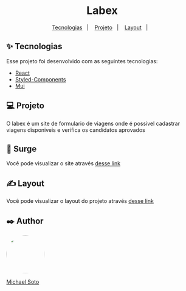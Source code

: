 <h1 align="center">
Labex


</h1>

<p align="center">
<a href="#-tecnologias">Tecnologias</a>   |   
<a href="#-projeto">Projeto</a>   |   
<a href="#-layout">Layout</a>   |   



<br>



## ✨ Tecnologias

Esse projeto foi desenvolvido com as seguintes tecnologias:

- [React](https://pt-br.reactjs.org/)
- [Styled-Components](https://styled-components.com/)
- [Mui](https://mui.com/pt/)

## 💻 Projeto

O labex é um site de formulario de viagens onde é possivel cadastrar  viagens disponiveis e verifica os candidatos aprovados 

## 👀 Surge
Você pode visualizar o site  através [desse link](http://labex-michaelsoto.surge.sh/) 

## ✍ Layout

Você pode visualizar o layout do projeto através [desse link](https://www.figma.com/file/lgGaUEfsXufLaNsUDB8O7O/LabeX) 





## ✒️ Author
 <img src='https://github.com/nicksoto1.png' style="border-radius: 50%;"  width="100px;" /> 

 [Michael Soto](https://github.com/nicksoto1)             

